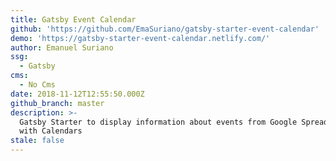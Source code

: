 ```yaml
---
title: Gatsby Event Calendar
github: 'https://github.com/EmaSuriano/gatsby-starter-event-calendar'
demo: 'https://gatsby-starter-event-calendar.netlify.com/'
author: Emanuel Suriano
ssg:
  - Gatsby
cms:
  - No Cms
date: 2018-11-12T12:55:50.000Z
github_branch: master
description: >-
  Gatsby Starter to display information about events from Google Spreadsheets
  with Calendars
stale: false
---
```

